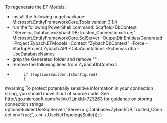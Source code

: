 To regenerate the EF Models:
- install the following nuget package: Microsoft.EntityFrameworkCore.Tools version 3.1.4
- run the following PowerShell command:
	Scaffold-DbContext "Server=.\;Database=ZybachDB;Trusted_Connection=True;" Microsoft.EntityFrameworkCore.SqlServer -OutputDir Entities/Generated -Project Zybach.EFModels -Context "ZybachDbContext" -Force -StartupProject Zybach.API -DataAnnotations -Schemas dbo -UseDatabaseNames
- grep the Generated folder and remove ""
- remove the following lines from ZybachDbContext:
-          if (!optionsBuilder.IsConfigured)
           {
#warning To protect potentially sensitive information in your connection string, you should move it out of source code. See http://go.microsoft.com/fwlink/?LinkId=723263 for guidance on storing connection strings.
                optionsBuilder.UseSqlServer("Server=.\\;Database=ZybachDB;Trusted_Connection=True;", x => x.UseNetTopologySuite());
            }
